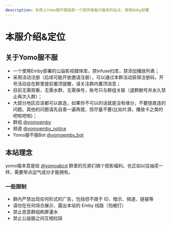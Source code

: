 ```yaml
---
description: 本质上Yomo服不服就是一个提供臭看片服务的站点，使用Emby部署
---
```


# 本服介绍&定位

## 关于Yomo服不服

* 一个使用Emby部署的公益影视媒体库，禁Infuse扫库，禁添加播放列表；
* 采用活动注册（后续可能开放邀请注册），可以通过本群活动获得注册码，开号活动会在群里提前置顶提醒，请关注群内置顶消息；
* 目前无需观看，无需水群，无需保号，账号只与群组关联（退群删号并永久禁止再次入群）；
* 大部分地区应该都可以直连，如果你不可以的话就是没有缘分，不要提直连的问题。其他的问题请先自查一遍再提，但尽量不要(比如片源，播放卡之类的吧啦吧啦)；
* 群组 [@yomoemby](https://t.me/yomoemby)
* 频道  [@yomoemby\_notice](https://t.me/yomoemby\_notice)
* Yomo服不服Bot [@yomoemby\_bot](https://t.me/yomoemby\_bot)

## 本站理念

yomo服本意是给 [@yomoabcd](https://t.me/yomoabcd) 群里的兄弟们搞个观影福利。也正如以往抽奖一样，需要带点运气成分才能拥有。

### 一些限制 <a href="#ru-qun-xu-zhi" id="ru-qun-xu-zhi"></a>

* 群内严禁出现任何形式的广告，包括但不限于 ID、暗示、频道、链接等
* 请勿在任何场合展示、露出本站的 Emby 线路（怕被打）
* 禁止恶意群组刷屏灌水
* 禁止公益服之间互相拉踩
